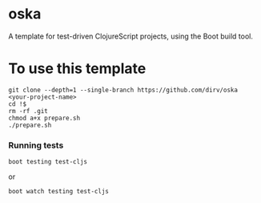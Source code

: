 # oska

A template for test-driven ClojureScript projects, using the Boot build tool.

# To use this template

```
git clone --depth=1 --single-branch https://github.com/dirv/oska <your-project-name>
cd !$
rm -rf .git
chmod a+x prepare.sh
./prepare.sh
```

### Running tests

`boot testing test-cljs`

or

`boot watch testing test-cljs`
